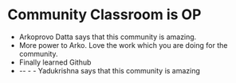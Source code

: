 # Community Classroom is OP

- Arkoprovo Datta says that this community is amazing.
- More power to Arko. Love the work which you are doing for the community.
- Finally learned Github
 - -- - - Yadukrishna says that this community is amazing 

